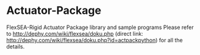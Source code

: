 # Actuator-Package
FlexSEA-Rigid Actuator Package library and sample programs
Please refer to http://dephy.com/wiki/flexsea/doku.php (direct link: http://dephy.com/wiki/flexsea/doku.php?id=actpackpython) for all the details.
